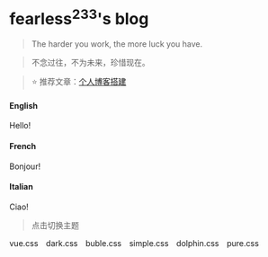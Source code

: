 # fearless<sup>233</sup>'s blog

> The harder you work, the more luck you have.

> 不念过往，不为未来，珍惜现在。

> ⭐ 推荐文章：[个人博客搭建](/blog/个人博客搭建.md)

<!-- tabs:start -->

  #### **English**

  Hello!

  #### **French**

  Bonjour!

  #### **Italian**

  Ciao!

<!-- tabs:end -->

> 点击切换主题

  <div class="theme-preview">
    <a data-theme="vue">vue.css</a>
    <a data-theme="dark">dark.css</a>
    <a data-theme="buble">buble.css</a>
    <a data-theme="simple">simple.css</a>
    <a data-theme="dolphin">dolphin.css</a>
    <a data-theme="pure">pure.css</a>
  </div>

  <style>
    .theme-preview a {
      padding-right: 10px;
    }

    .theme-preview a:hover {
      cursor: pointer;
      text-decoration: underline;
    }
  </style>

  <script>
    let preview = Docsify.dom.find('.theme-preview');
    let themes = Docsify.dom.findAll('[name="theme"]');

    preview.onclick = function (e) {
      let title = e.target.getAttribute('data-theme');
      
      themes.forEach(function (theme) {
        theme.disabled = theme.title !== title
      });
    };
  </script>
